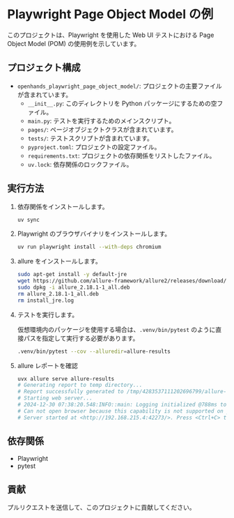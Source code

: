 # Playwright Page Object Model の例

このプロジェクトは、Playwright を使用した Web UI テストにおける Page Object Model (POM) の使用例を示しています。

## プロジェクト構成

- `openhands_playwright_page_object_model/`: プロジェクトの主要ファイルが含まれています。
  - `__init__.py`: このディレクトリを Python パッケージにするための空ファイル。
  - `main.py`: テストを実行するためのメインスクリプト。
  - `pages/`: ページオブジェクトクラスが含まれています。
  - `tests/`: テストスクリプトが含まれています。
  - `pyproject.toml`: プロジェクトの設定ファイル。
  - `requirements.txt`: プロジェクトの依存関係をリストしたファイル。
  - `uv.lock`: 依存関係のロックファイル。

## 実行方法
1. 依存関係をインストールします。
   ```bash
   uv sync
   ```

2. Playwright のブラウザバイナリをインストールします。
   ```bash
   uv run playwright install --with-deps chromium
   ```

3. allure をインストールします。
   ```bash
   sudo apt-get install -y default-jre
   wget https://github.com/allure-framework/allure2/releases/download/2.18.1/allure_2.18.1-1_all.deb
   sudo dpkg -i allure_2.18.1-1_all.deb
   rm allure_2.18.1-1_all.deb
   rm install_jre.log
   ```

4. テストを実行します。

   仮想環境内のパッケージを使用する場合は、`.venv/bin/pytest` のように直接パスを指定して実行する必要があります。
   ```bash
   .venv/bin/pytest --cov --alluredir=allure-results
   ```

5. allure レポートを確認
   ```bash
   uvx allure serve allure-results
   # Generating report to temp directory...
   # Report successfully generated to /tmp/4283537111202696799/allure-report
   # Starting web server...
   # 2024-12-30 07:38:20.548:INFO::main: Logging initialized @788ms to org.eclipse.jetty.util.log.StdErrLog
   # Can not open browser because this capability is not supported on your platform. You can use the link below to open the report manually.
   # Server started at <http://192.168.215.4:42273/>. Press <Ctrl+C> to exit
   ```

## 依存関係

- Playwright
- pytest

## 貢献

プルリクエストを送信して、このプロジェクトに貢献してください。


